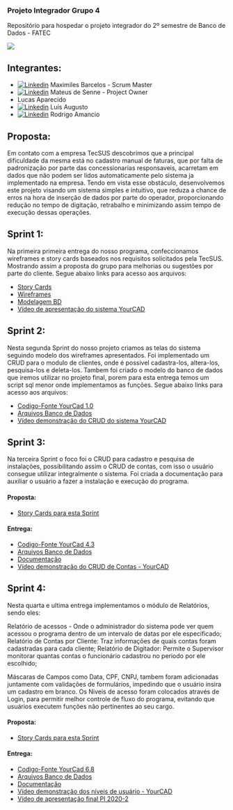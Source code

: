 ### Projeto Integrador Grupo 4

Repositório para hospedar o projeto integrador do 2º semestre de Banco de Dados - FATEC

![](https://raw.githubusercontent.com/labarro/projeto-integrador-2sem/master/LogoYCad.png)

## Integrantes:

- [![Linkedin](https://img.shields.io/badge/LinkedIn-blue?style=for-the-badge&logo=Linkedin)](https://www.linkedin.com/in/maxx-barcelos-aaa106b2) Maximiles Barcelos - Scrum Master
- [![Linkedin](https://img.shields.io/badge/LinkedIn-blue?style=for-the-badge&logo=Linkedin)](https://www.linkedin.com/in/mateus-senne-172905149) Mateus de Senne - Project Owner 
- Lucas Aparecido 
- [![Linkedin](https://img.shields.io/badge/LinkedIn-blue?style=for-the-badge&logo=Linkedin)](https://www.linkedin.com/in/luisaugustosb) Luís Augusto 
- [![Linkedin](https://img.shields.io/badge/LinkedIn-blue?style=for-the-badge&logo=Linkedin)](https://www.linkedin.com/in/rodrigo-am%C3%A2ncio-do-prado-ten%C3%B3rio-a56641174) Rodrigo Amancio 

## Proposta:

  Em contato com a empresa TecSUS descobrimos que a principal dificuldade da mesma está no cadastro manual de faturas, que por falta de padronização por parte das concessionarias responsaveis, acarretam em dados que não podem ser lidos automaticamente pelo sistema ja implementado na empresa. 
  Tendo em vista esse obstáculo, desenvolvemos este projeto visando um sistema simples e intuitivo, que reduza a chance de erros na hora de inserção de dados por parte do operador, proporcionando redução no tempo de digitação, retrabalho e minimizando assim tempo de execução dessas operações.

## Sprint 1:

  Na primeira primeira entrega do nosso programa, confeccionamos wireframes e story cards baseados nos requisitos solicitados pela TecSUS. Mostrando assim a proposta do grupo para melhorias ou sugestões por parte do cliente.
  Segue abaixo links para acesso aos arquivos:
  
 - [Story Cards](https://github.com/labarro/projeto-integrador-2sem/tree/master/Sprint%201/Story%20Cards)
 - [Wireframes](https://github.com/labarro/projeto-integrador-2sem/tree/master/Sprint%201/Wireframes)
 - [Modelagem BD](https://github.com/labarro/projeto-integrador-2sem/tree/master/Sprint%201/Modelagem)
 - [Vídeo de apresentação do sistema YourCAD](https://youtu.be/LgQM_Gnv-NM)
 
 ## Sprint 2:
 
 Nesta segunda Sprint do nosso projeto criamos as telas do sistema seguindo modelo dos wireframes apresentados. 
Foi implementado um CRUD para o modulo de clientes, onde é possivel cadastra-los, altera-los, pesquisa-los e deleta-los.
Tambem foi criado o modelo do banco de dados que iremos utilizar no projeto final, porem para esta entrega temos um script sql menor onde implementamos as funções.
  Segue abaixo links para acesso aos arquivos:
  
  - [Codigo-Fonte YourCad 1.0](https://github.com/labarro/projeto-integrador-2sem/tree/master/Sprint%202/Codigo/YourCadBD)
  - [Arquivos Banco de Dados](https://github.com/labarro/projeto-integrador-2sem/tree/master/Sprint%202/Database)
  - [Vídeo demonstração do CRUD do sistema YourCAD](https://youtu.be/7Z75vC8O-2Y)
  
  ## Sprint 3:
  
  Na terceira Sprint o foco foi o CRUD para cadastro e pesquisa de instalações, possibilitando assim o CRUD de contas,  com isso o usuário consegue utilizar integralmente o sistema. Foi criada a documentação para auxiliar o usuário a fazer a instalação e execução do programa.
  
  #### Proposta:
      
  - [Story Cards para esta Sprint](https://github.com/labarro/projeto-integrador-2sem/tree/master/Sprint%203/Story%20Cards)
    
  #### Entrega:

  - [Codigo-Fonte YourCad 4.3](https://github.com/labarro/projeto-integrador-2sem/tree/master/Sprint%203/Codigo/YourCadBD)
  - [Arquivos Banco de Dados](https://github.com/labarro/projeto-integrador-2sem/tree/master/Sprint%203/Database)
  - [Documentação](https://github.com/labarro/projeto-integrador-2sem/tree/master/Sprint%203/Documentacao)
  - [Vídeo demonstração do CRUD de Contas - YourCAD](https://youtu.be/w4OWx9PUwqo)

## Sprint 4:
  Nesta quarta e ultima entrega implementamos o módulo de Relatórios, sendo eles: 
  
  Relatório de acessos - Onde o administrador do sistema pode ver quem acessou o programa dentro de um intervalo de datas por ele especificado;
  Relatório de Contas por Cliente: Traz informações de quais contas foram cadastradas para cada cliente;
  Relatório de Digitador: Permite o Supervisor monitorar quantas contas o funcionário cadastrou no periodo por ele escolhido;
  
  Máscaras de Campos como Data, CPF, CNPJ, tambem foram adicionadas juntamente com validações de formulários, impedindo que o usuário insira um cadastro em branco.
  Os Niveis de acesso foram colocados através de Login, para permitir melhor controle de fluxo do programa, evitando que usuários executem funções não pertinentes ao seu cargo.
  
 #### Proposta:
 
 - [Story Cards para esta Sprint](https://github.com/labarro/projeto-integrador-2sem/blob/master/Sprint%204/Story%20Cards/)
 
  #### Entrega:
  
  - [Codigo-Fonte YourCad 6.8](https://github.com/labarro/projeto-integrador-2sem/tree/master/Sprint%204/Codigo/yourcad6.8/YourCadBD)
  - [Arquivos Banco de Dados](https://github.com/labarro/projeto-integrador-2sem/tree/master/Sprint%204/Database)
  - [Documentação](https://github.com/labarro/projeto-integrador-2sem/blob/master/Sprint%204/Documentacao)
  - [Vídeo demonstração dos níveis de usuário - YourCAD](https://youtu.be/Pq7vcj9324A)
  - [Vídeo de apresentação final PI 2020-2](https://youtu.be/6uBOdLgStXY)
